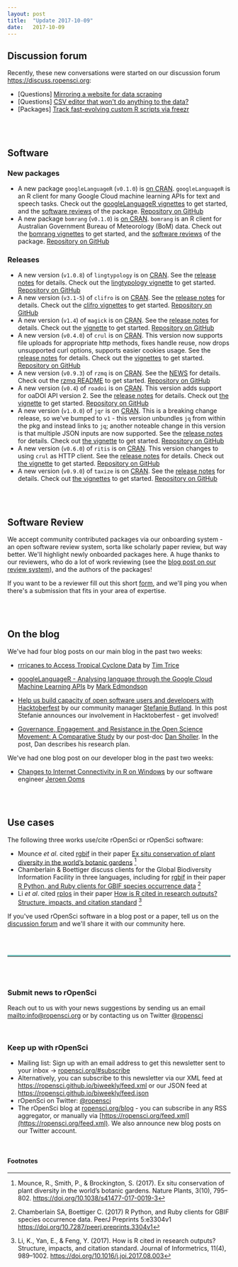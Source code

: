 ```yaml
---
layout: post
title:  "Update 2017-10-09"
date:   2017-10-09
---
```


## Discussion forum

Recently, these new conversations were started on our discussion forum <https://discuss.ropensci.org>:

* [Questions] [Mirroring a website for data scraping](https://discuss.ropensci.org/t/mirroring-a-website-for-data-scraping/885)
* [Questions] [CSV editor that won't do anything to the data?](https://discuss.ropensci.org/t/csv-editor-that-wont-do-anything-to-the-data/900)
* [Packages] [Track fast-evolving custom R scripts via freezr](https://discuss.ropensci.org/t/track-fast-evolving-custom-r-scripts-via-freezr/903)

<br><br>

## Software

### New packages

* A new package `googleLanguageR` (`v0.1.0`) is [on CRAN](https://cran.rstudio.com/web/packages/googleLanguageR). `googleLanguageR` is an R client for many Google Cloud machine learning APIs for text and speech tasks. Check out the [googleLanguageR vignettes](https://cran.rstudio.com/web/packages/googleLanguageR/vignettes/) to get started, and the [software reviews](https://github.com/ropensci/onboarding/issues/127) of the package. [Repository on GitHub][googleLanguageR]
* A new package `bomrang` (`v0.1.0`) is [on CRAN](https://cran.rstudio.com/web/packages/bomrang). `bomrang` is an R client for Australian Government Bureau of Meteorology (BoM) data. Check out the [bomrang vignettes](https://cran.rstudio.com/web/packages/bomrang/vignettes/) to get started, and the [software reviews](https://github.com/ropensci/onboarding/issues/121) of the package. [Repository on GitHub][bomrang]

### Releases

* A new version (`v1.0.8`) of `lingtypology` is on [CRAN](https://cran.rstudio.com/web/packages/lingtypology). See the [release notes](https://github.com/ropensci/lingtypology/releases/tag/v1.0.8) for details. Check out the [lingtypology vignette](https://cran.rstudio.com/web/packages/lingtypology/vignettes/lingtypology.html) to get started. [Repository on GitHub][lingtypology]
* A new version (`v3.1-5`) of `clifro` is on [CRAN](https://cran.rstudio.com/web/packages/clifro). See the [release notes](https://github.com/ropensci/clifro/releases/tag/v3.1-5) for details. Check out the [clifro vignettes](https://cran.rstudio.com/web/packages/clifro/vignettes/) to get started. [Repository on GitHub][clifro]
* A new version (`v1.4`) of `magick` is on [CRAN](https://cran.rstudio.com/web/packages/magick). See the [release notes](https://github.com/ropensci/magick/releases/tag/v1.4) for details. Check out the [vignette](https://cran.rstudio.com/web/packages/magick/vignettes/intro.html) to get started. [Repository on GitHub][magick]
* A new version (`v0.4.0`) of `crul` is on [CRAN](https://cran.rstudio.com/web/packages/crul). This version now supports file uploads for appropriate http methods, fixes handle reuse, now drops unsupported curl options, supports easier cookies usage. See the [release notes](https://github.com/ropensci/crul/releases/tag/v0.4.0) for details. Check out the [vignettes](https://cran.rstudio.com/web/packages/crul/vignettes/) to get started. [Repository on GitHub][crul]
* A new version (`v0.9.3`) of `rzmq` is on [CRAN](https://cran.rstudio.com/web/packages/rzmq). See the [NEWS](https://cran.rstudio.com/web/packages/rzmq/NEWS) for details. Check out the [rzmq README](https://github.com/ropensci/rzmq#rzmq) to get started. [Repository on GitHub][rzmq]
* A new version (`v0.4`) of `roadoi` is on [CRAN](https://cran.rstudio.com/web/packages/roadoi). This version adds support for oaDOI API version 2. See the [release notes](https://github.com/ropensci/roadoi/releases/tag/v0.4) for details. Check out [the vignette](https://cran.rstudio.com/web/packages/roadoi/vignettes/intro.html) to get started. [Repository on GitHub][roadoi]
* A new version (`v1.0.0`) of `jqr` is on [CRAN](https://cran.rstudio.com/web/packages/jqr). This is a breaking change release, so we've bumped to `v1` - this version unbundles `jq` from within the pkg and instead links to `jq`; another noteable change in this version is that multiple JSON inputs are now supported. See the [release notes](https://github.com/ropensci/jqr/releases/tag/v1.0.0) for details. Check out [the vignette](https://cran.rstudio.com/web/packages/jqr/vignettes/jqr_vignette.html) to get started. [Repository on GitHub][jqr]
* A new version (`v0.6.0`) of `ritis` is on [CRAN](https://cran.rstudio.com/web/packages/ritis). This version changes to using `crul` as HTTP client. See the [release notes](https://github.com/ropensci/ritis/releases/tag/v0.6.0) for details. Check out [the vignette](https://cran.rstudio.com/web/packages/ritis/vignettes/ritis_vignette.html) to get started. [Repository on GitHub][ritis]
* A new version (`v0.9.0`) of `taxize` is on [CRAN](https://cran.rstudio.com/web/packages/taxize). See the [release notes](https://github.com/ropensci/taxize/releases/tag/v0.9.0) for details. Check out [the vignettes](https://cran.rstudio.com/web/packages/taxize/vignettes/) to get started. [Repository on GitHub][taxize]

<br><br>

## Software Review

We accept community contributed packages via our onboarding system - an open software review system, sorta like scholarly paper review, but way better. We'll highlight newly onboarded packages here. A huge thanks to our reviewers, who do a lot of work reviewing (see the [blog post on our review system](https://ropensci.org/blog/2016/03/28/software-review)),
and the authors of the packages!

If you want to be a reviewer fill out this short [form](https://ropensci.org/onboarding/), and we'll ping you when there's a submission that fits in your area of expertise.


<br><br>


## On the blog

We've had four blog posts on our main blog in the past two weeks:

* [rrricanes to Access Tropical Cyclone Data](https://ropensci.org/blog/blog/2017/09/27/rrricanes) by [Tim Trice](http://timtrice.net/)
* [googleLanguageR - Analysing language through the Google Cloud Machine Learning APIs](https://ropensci.org/blog/blog/2017/10/03/googlelanguager) by [Mark Edmondson](http://code.markedmondson.me/)

* [Help us build capacity of open software users and developers with Hacktoberfest](https://ropensci.org/blog/blog/2017/10/02/hacktoberfest) by our community manager [Stefanie Butland](https://ropensci.org/about/#staff). In this post Stefanie announces our involvement in Hacktoberfest - get involved!

* [Governance, Engagement, and Resistance in the Open Science Movement: A Comparative Study](https://ropensci.org/blog/blog/2017/10/06/sholler-plan) by our post-doc [Dan Sholler](https://ropensci.org/blog/blog/2017/06/30/postdoc_dan_sholler). In the post, Dan describes his research plan.

We've had one blog post on our developer blog in the past two weeks:

* [Changes to Internet Connectivity in R on Windows](https://ropensci.org/blog/technotes/2017/10/10/curl-30) by our software engineer [Jeroen Ooms](https://ropensci.org/about/#staff)

<br><br>



## Use cases

The following three works use/cite rOpenSci or rOpenSci software:

* Mounce _et al_. cited [rgbif][] in their paper [Ex situ conservation of plant diversity in the world’s botanic gardens](https://doi.org/10.1038/s41477-017-0019-3) [^1]
* Chamberlain & Boettiger discuss clients for the Global Biodiversity Information Facility in three languages, including for [rgbif][] in their paper [R Python, and Ruby clients for GBIF species occurrence data](https://doi.org/10.7287/peerj.preprints.3304v1) [^2]
* Li _et al_. cited [rplos][] in their paper [How is R cited in research outputs? Structure, impacts, and citation standard](https://doi.org/10.1016/j.joi.2017.08.003) [^3]

If you've used rOpenSci software in a blog post or a paper, tell us on the [discussion forum](https://discuss.ropensci.org/t/share-ropensci-package-citations-plz/515/11) and we'll share it with our community here.

<br><br>

<hr style="display: block; height: 1px; border: 0; border-top: 3px solid #7CCCC8; margin: 1em 0; padding: 0; ">

<br><br>


### Submit news to rOpenSci

Reach out to us with your news suggestions by sending us an email <mailto:info@ropensci.org> or by
contacting us on Twitter [@ropensci](https://twitter.com/ropensci)

<br>

### Keep up with rOpenSci

* Mailing list: Sign up with an email address to get this newsletter sent to your inbox -> [ropensci.org/#subscribe](https://ropensci.org/#subscribe)
* Alternatively, you can subscribe to this newsletter via our XML feed at <https://ropensci.github.io/biweekly/feed.xml> or our JSON feed at <https://ropensci.github.io/biweekly/feed.json>
* rOpenSci on Twitter: [@ropensci](https://twitter.com/ropensci)
* The rOpenSci blog at [ropensci.org/blog](https://ropensci.org/blog) - you can subscribe in any RSS aggregator, or manually via [https://ropensci.org/feed.xml](https://ropensci.org/feed.xml). We also announce new blog posts on our Twitter account.

<br>

#### Footnotes

[^1]: Mounce, R., Smith, P., & Brockington, S. (2017). Ex situ conservation of plant diversity in the world’s botanic gardens. Nature Plants, 3(10), 795–802. <https://doi.org/10.1038/s41477-017-0019-3>
[^2]: Chamberlain SA, Boettiger C. (2017) R Python, and Ruby clients for GBIF species occurrence data. PeerJ Preprints 5:e3304v1 <https://doi.org/10.7287/peerj.preprints.3304v1>
[^3]: Li, K., Yan, E., & Feng, Y. (2017). How is R cited in research outputs? Structure, impacts, and citation standard. Journal of Informetrics, 11(4), 989–1002. <https://doi.org/10.1016/j.joi.2017.08.003>

[taxize]: https://github.com/ropensci/taxize
[lingtypology]: https://github.com/ropensci/lingtypology
[googleLanguageR]: https://github.com/ropenscilabs/googleLanguageR
[bomrang]: https://github.com/ropensci/bomrang
[clifro]: https://github.com/ropensci/clifro
[magick]: https://github.com/ropensci/magick
[crul]: https://github.com/ropensci/crul
[roadoi]: https://github.com/ropensci/roadoi
[rzmq]: https://github.com/ropensci/rzmq
[jqr]: https://github.com/ropensci/jqr
[ritis]: https://github.com/ropensci/ritis
[rgbif]: https://github.com/ropensci/rgbif
[rplos]: https://github.com/ropensci/rplos
